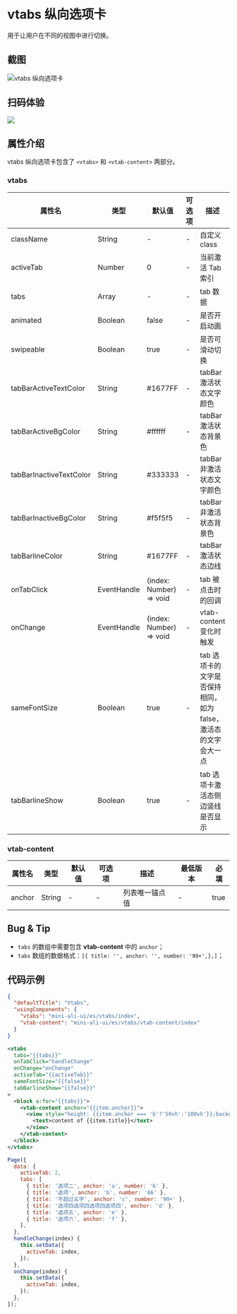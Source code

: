 # vtabs 纵向选项卡

用于让用户在不同的视图中进行切换。

## 截图
![vtabs 纵向选项卡](https://gw.alipayobjects.com/mdn/rms_ce4c6f/afts/img/A*Z1-_Qpx1nVwAAAAAAAAAAABkARQnAQ)

## 扫码体验

![](http://mdn.alipayobjects.com/afts/img/A*WsyHSJGoGNMAAAAAAAAAAABkAa8wAA/original?bz=openpt_doc&t=a8iGRMQiins5W8ZubeTGcQAAAABkMK8AAAAA)



## 属性介绍
vtabs 纵向选项卡包含了 `<vtabs>` 和 `<vtab-content>` 两部分。

### vtabs

| 属性名 | 类型 | 默认值 | 可选项 | 描述 | 最低版本 | 必填 |
| ---- | ---- | ---- | ---- | ---- | ---- | ---- |
| className | String | - | - | 自定义 class | - | - |
| activeTab | Number | 0 | - | 当前激活 Tab 索引 | - | - |
| tabs | Array | - | - | tab 数据 | - | true |
| animated | Boolean | false | - | 是否开启动画 | - | - |
| swipeable | Boolean | true | - | 是否可滑动切换 | - | - |
| tabBarActiveTextColor | String | #1677FF | - | tabBar 激活状态文字颜色 | - | - |
| tabBarActiveBgColor | String | #ffffff | - | tabBar 激活状态背景色 | - | - |
| tabBarInactiveTextColor | String | #333333 | - | tabBar 非激活状态文字颜色 | - | - |
| tabBarInactiveBgColor | String | #f5f5f5 | - | tabBar 非激活状态背景色 | - | - |
| tabBarlineColor | String | #1677FF | - | tabBar 激活状态边线 | - | - |
| onTabClick | EventHandle | (index: Number) => void | - | tab 被点击时的回调 | - | - |
| onChange | EventHandle | (index: Number) => void | - | vtab-content变化时触发 | - | - |
| sameFontSize | Boolean | true | - | tab 选项卡的文字是否保持相同，如为 false，激活态的文字会大一点 | [1.0.6](https://www.npmjs.com/package/mini-ali-ui?activeTab=versions) | - |
| tabBarlineShow| Boolean | true | - | tab 选项卡激活态侧边竖线是否显示 | [1.0.6](https://www.npmjs.com/package/mini-ali-ui?activeTab=versions) | - |

### vtab-content

| 属性名 | 类型 | 默认值 | 可选项 | 描述 | 最低版本 | 必填 |
| ---- | ---- | ---- | ---- | ---- | ---- | ---- |
| anchor | String | - | - | 列表唯一锚点值 | - | true |

## Bug & Tip
* `tabs` 的数组中需要包含 **vtab-content** 中的 `anchor`；
* `tabs` 数组的数据格式：`[{ title: '', anchor: '', number: '99+',},]`；

## 代码示例

```json
{
  "defaultTitle": "Vtabs",
  "usingComponents": {
    "vtabs": "mini-ali-ui/es/vtabs/index",
    "vtab-content": "mini-ali-ui/es/vtabs/vtab-content/index"
  }
}
```

```xml
<vtabs
  tabs="{{tabs}}"
  onTabClick="handleChange"
  onChange="onChange"
  activeTab="{{activeTab}}"
  sameFontSize="{{false}}"
  tabBarlineShow="{{false}}"
>
  <block a:for="{{tabs}}">
    <vtab-content anchor="{{item.anchor}}">
      <view style="height: {{item.anchor === 'b'?'50vh':'100vh'}};background-color: {{item.anchor === 'b'?'#ccc':''}};">
        <text>content of {{item.title}}</text>
      </view>
    </vtab-content>
  </block>
</vtabs>
```

```javascript
Page({
  data: {
    activeTab: 2,
    tabs: [
      { title: '选项二', anchor: 'a', number: '6' },
      { title: '选项', anchor: 'b', number: '66' },
      { title: '不超过五字', anchor: 'c', number: '99+' },
      { title: '选项四选项四选项四选项四', anchor: 'd' },
      { title: '选项五', anchor: 'e' },
      { title: '选项六', anchor: 'f' },
    ],
  },
  handleChange(index) {
    this.setData({
      activeTab: index,
    });
  },
  onChange(index) {
    this.setData({
      activeTab: index,
    });
  },
});
```
